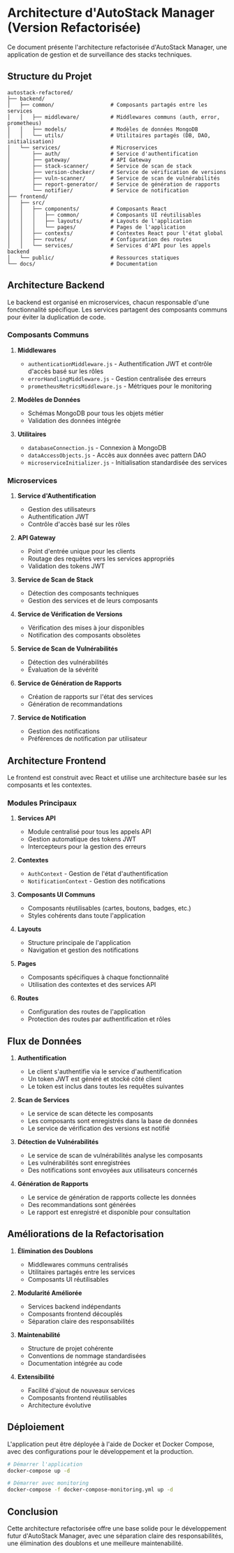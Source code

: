 # Architecture d'AutoStack Manager (Version Refactorisée)

Ce document présente l'architecture refactorisée d'AutoStack Manager, une application de gestion et de surveillance des stacks techniques.

## Structure du Projet

```
autostack-refactored/
├── backend/
│   ├── common/                  # Composants partagés entre les services
│   │   ├── middleware/          # Middlewares communs (auth, error, prometheus)
│   │   ├── models/              # Modèles de données MongoDB
│   │   └── utils/               # Utilitaires partagés (DB, DAO, initialisation)
│   └── services/                # Microservices
│       ├── auth/                # Service d'authentification
│       ├── gateway/             # API Gateway
│       ├── stack-scanner/       # Service de scan de stack
│       ├── version-checker/     # Service de vérification de versions
│       ├── vuln-scanner/        # Service de scan de vulnérabilités
│       ├── report-generator/    # Service de génération de rapports
│       └── notifier/            # Service de notification
├── frontend/
│   ├── src/
│   │   ├── components/          # Composants React
│   │   │   ├── common/          # Composants UI réutilisables
│   │   │   ├── layouts/         # Layouts de l'application
│   │   │   └── pages/           # Pages de l'application
│   │   ├── contexts/            # Contextes React pour l'état global
│   │   ├── routes/              # Configuration des routes
│   │   └── services/            # Services d'API pour les appels backend
│   └── public/                  # Ressources statiques
└── docs/                        # Documentation
```

## Architecture Backend

Le backend est organisé en microservices, chacun responsable d'une fonctionnalité spécifique. Les services partagent des composants communs pour éviter la duplication de code.

### Composants Communs

1. **Middlewares**
   - `authenticationMiddleware.js` - Authentification JWT et contrôle d'accès basé sur les rôles
   - `errorHandlingMiddleware.js` - Gestion centralisée des erreurs
   - `prometheusMetricsMiddleware.js` - Métriques pour le monitoring

2. **Modèles de Données**
   - Schémas MongoDB pour tous les objets métier
   - Validation des données intégrée

3. **Utilitaires**
   - `databaseConnection.js` - Connexion à MongoDB
   - `dataAccessObjects.js` - Accès aux données avec pattern DAO
   - `microserviceInitializer.js` - Initialisation standardisée des services

### Microservices

1. **Service d'Authentification**
   - Gestion des utilisateurs
   - Authentification JWT
   - Contrôle d'accès basé sur les rôles

2. **API Gateway**
   - Point d'entrée unique pour les clients
   - Routage des requêtes vers les services appropriés
   - Validation des tokens JWT

3. **Service de Scan de Stack**
   - Détection des composants techniques
   - Gestion des services et de leurs composants

4. **Service de Vérification de Versions**
   - Vérification des mises à jour disponibles
   - Notification des composants obsolètes

5. **Service de Scan de Vulnérabilités**
   - Détection des vulnérabilités
   - Évaluation de la sévérité

6. **Service de Génération de Rapports**
   - Création de rapports sur l'état des services
   - Génération de recommandations

7. **Service de Notification**
   - Gestion des notifications
   - Préférences de notification par utilisateur

## Architecture Frontend

Le frontend est construit avec React et utilise une architecture basée sur les composants et les contextes.

### Modules Principaux

1. **Services API**
   - Module centralisé pour tous les appels API
   - Gestion automatique des tokens JWT
   - Intercepteurs pour la gestion des erreurs

2. **Contextes**
   - `AuthContext` - Gestion de l'état d'authentification
   - `NotificationContext` - Gestion des notifications

3. **Composants UI Communs**
   - Composants réutilisables (cartes, boutons, badges, etc.)
   - Styles cohérents dans toute l'application

4. **Layouts**
   - Structure principale de l'application
   - Navigation et gestion des notifications

5. **Pages**
   - Composants spécifiques à chaque fonctionnalité
   - Utilisation des contextes et des services API

6. **Routes**
   - Configuration des routes de l'application
   - Protection des routes par authentification et rôles

## Flux de Données

1. **Authentification**
   - Le client s'authentifie via le service d'authentification
   - Un token JWT est généré et stocké côté client
   - Le token est inclus dans toutes les requêtes suivantes

2. **Scan de Services**
   - Le service de scan détecte les composants
   - Les composants sont enregistrés dans la base de données
   - Le service de vérification des versions est notifié

3. **Détection de Vulnérabilités**
   - Le service de scan de vulnérabilités analyse les composants
   - Les vulnérabilités sont enregistrées
   - Des notifications sont envoyées aux utilisateurs concernés

4. **Génération de Rapports**
   - Le service de génération de rapports collecte les données
   - Des recommandations sont générées
   - Le rapport est enregistré et disponible pour consultation

## Améliorations de la Refactorisation

1. **Élimination des Doublons**
   - Middlewares communs centralisés
   - Utilitaires partagés entre les services
   - Composants UI réutilisables

2. **Modularité Améliorée**
   - Services backend indépendants
   - Composants frontend découplés
   - Séparation claire des responsabilités

3. **Maintenabilité**
   - Structure de projet cohérente
   - Conventions de nommage standardisées
   - Documentation intégrée au code

4. **Extensibilité**
   - Facilité d'ajout de nouveaux services
   - Composants frontend réutilisables
   - Architecture évolutive

## Déploiement

L'application peut être déployée à l'aide de Docker et Docker Compose, avec des configurations pour le développement et la production.

```bash
# Démarrer l'application
docker-compose up -d

# Démarrer avec monitoring
docker-compose -f docker-compose-monitoring.yml up -d
```

## Conclusion

Cette architecture refactorisée offre une base solide pour le développement futur d'AutoStack Manager, avec une séparation claire des responsabilités, une élimination des doublons et une meilleure maintenabilité.
